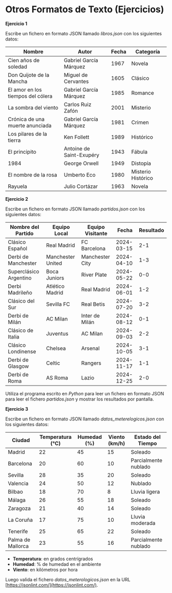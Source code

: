 # Otros Formatos de Texto (Ejercicios)

__Ejercicio 1__

Escribe un fichero en formato JSON llamado _libros.json_ con los siguientes datos:

| **Nombre**                         | **Autor**              | **Fecha**     | **Categoría**      |
|------------------------------------|------------------------|---------------|--------------------|
| Cien años de soledad               | Gabriel García Márquez | 1967          | Novela             |
| Don Quijote de la Mancha           | Miguel de Cervantes    | 1605          | Clásico            |
| El amor en los tiempos del cólera  | Gabriel García Márquez | 1985          | Romance            |
| La sombra del viento               | Carlos Ruiz Zafón      | 2001          | Misterio           |
| Crónica de una muerte anunciada    | Gabriel García Márquez | 1981          | Crimen             |
| Los pilares de la tierra           | Ken Follett            | 1989          | Histórico          |
| El principito                      | Antoine de Saint-Exupéry| 1943         | Fábula             |
| 1984                               | George Orwell          | 1949          | Distopía           |
| El nombre de la rosa               | Umberto Eco            | 1980          | Misterio Histórico |
| Rayuela                            | Julio Cortázar         | 1963          | Novela             |

__Ejercicio 2__

Escribe un fichero en formato JSON llamado _partidos.json_ con los siguientes datos:

| **Nombre del Partido**        | **Equipo Local** | **Equipo Visitante** | **Fecha**    | **Resultado** |
|-------------------------------|------------------|----------------------|--------------|---------------|
| Clásico Español               | Real Madrid      | FC Barcelona         | 2024-03-15   | 2-1           |
| Derbi de Manchester           | Manchester United| Manchester City      | 2024-04-10   | 1-3           |
| Superclásico Argentino        | Boca Juniors     | River Plate          | 2024-05-22   | 0-0           |
| Derbi Madrileño               | Atlético Madrid  | Real Madrid          | 2024-06-01   | 1-2           |
| Clásico del Sur               | Sevilla FC       | Real Betis           | 2024-07-20   | 3-2           |
| Derbi de Milán                | AC Milan         | Inter de Milán       | 2024-08-12   | 0-1           |
| Clásico de Italia             | Juventus         | AC Milan             | 2024-09-03   | 2-2           |
| Clásico Londinense            | Chelsea          | Arsenal              | 2024-10-05   | 3-1           |
| Derbi de Glasgow              | Celtic           | Rangers              | 2024-11-17   | 1-1           |
| Derbi de Roma                 | AS Roma          | Lazio                | 2024-12-25   | 2-0           |

Utiliza el programa escrito en _Python_ para leer un fichero en formato JSON para leer el fichero _partidos.json_ y mostrar los resultados por pantalla.

__Ejercicio 3__

Escribe un fichero en formato JSON llamado _datos_meterelogicos.json_ con los siguientes datos:

| **Ciudad**           | **Temperatura (°C)** | **Humedad (%)** | **Viento (km/h)** | **Estado del Tiempo** |
|----------------------|----------------------|-----------------|-------------------|-----------------------|
| Madrid               | 22                   | 45              | 15                | Soleado               |
| Barcelona            | 20                   | 60              | 10                | Parcialmente nublado  |
| Sevilla              | 28                   | 35              | 20                | Soleado               |
| Valencia             | 24                   | 50              | 12                | Nublado               |
| Bilbao               | 18                   | 70              | 8                 | Lluvia ligera         |
| Málaga               | 26                   | 55              | 18                | Soleado               |
| Zaragoza             | 21                   | 40              | 14                | Soleado               |
| La Coruña            | 17                   | 75              | 10                | Lluvia moderada       |
| Tenerife             | 25                   | 65              | 22                | Soleado               |
| Palma de Mallorca    | 23                   | 55              | 16                | Parcialmente nublado  |

* __Temperatura__: en grados centrígrados
* __Humedad__: % de humedad en el ambiente
* __Viento__: en kilómetros por hora

Luego valida el fichero _datos_meterologicos.json_ en la URL [https://jsonlint.com/](https://jsonlint.com/).
